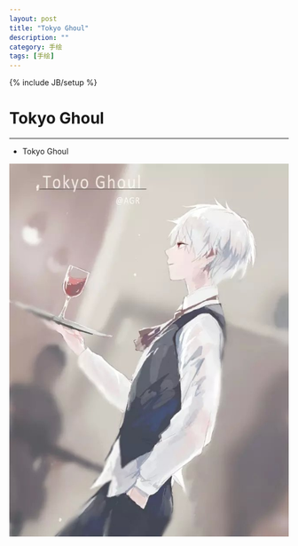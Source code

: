```yaml
---
layout: post
title: "Tokyo Ghoul"
description: ""
category: 手绘
tags: [手绘]
---
```

{% include JB/setup %}

# Tokyo Ghoul
---

* Tokyo Ghoul

![Alt text](/image/20150331/psb.jpg)

<!--break-->







